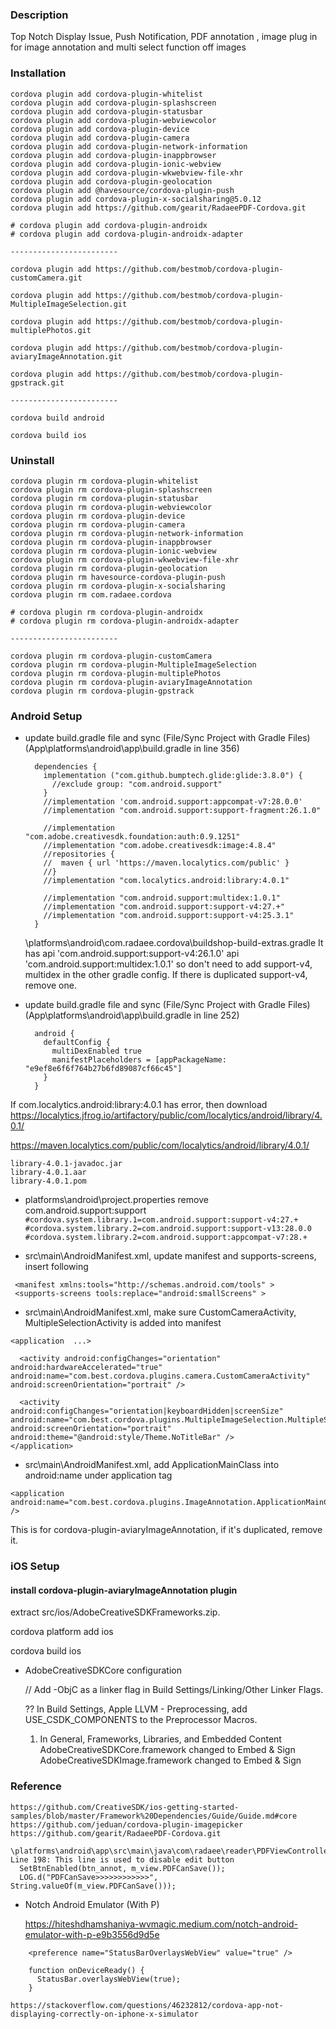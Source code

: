 ### Description

Top Notch Display Issue, Push Notification, PDF annotation , image plug in for image annotation and multi select function off images

### Installation

    cordova plugin add cordova-plugin-whitelist
    cordova plugin add cordova-plugin-splashscreen
    cordova plugin add cordova-plugin-statusbar
    cordova plugin add cordova-plugin-webviewcolor
    cordova plugin add cordova-plugin-device
    cordova plugin add cordova-plugin-camera
    cordova plugin add cordova-plugin-network-information
    cordova plugin add cordova-plugin-inappbrowser
    cordova plugin add cordova-plugin-ionic-webview
    cordova plugin add cordova-plugin-wkwebview-file-xhr
    cordova plugin add cordova-plugin-geolocation
    cordova plugin add @havesource/cordova-plugin-push
    cordova plugin add cordova-plugin-x-socialsharing@5.0.12
    cordova plugin add https://github.com/gearit/RadaeePDF-Cordova.git
    
    # cordova plugin add cordova-plugin-androidx
    # cordova plugin add cordova-plugin-androidx-adapter

    ------------------------

    cordova plugin add https://github.com/bestmob/cordova-plugin-customCamera.git

    cordova plugin add https://github.com/bestmob/cordova-plugin-MultipleImageSelection.git

    cordova plugin add https://github.com/bestmob/cordova-plugin-multiplePhotos.git

    cordova plugin add https://github.com/bestmob/cordova-plugin-aviaryImageAnnotation.git

    cordova plugin add https://github.com/bestmob/cordova-plugin-gpstrack.git

    ------------------------

    cordova build android
    
    cordova build ios

### Uninstall

    cordova plugin rm cordova-plugin-whitelist
    cordova plugin rm cordova-plugin-splashscreen
    cordova plugin rm cordova-plugin-statusbar
    cordova plugin rm cordova-plugin-webviewcolor
    cordova plugin rm cordova-plugin-device
    cordova plugin rm cordova-plugin-camera
    cordova plugin rm cordova-plugin-network-information
    cordova plugin rm cordova-plugin-inappbrowser
    cordova plugin rm cordova-plugin-ionic-webview
    cordova plugin rm cordova-plugin-wkwebview-file-xhr
    cordova plugin rm cordova-plugin-geolocation
    cordova plugin rm havesource-cordova-plugin-push
    cordova plugin rm cordova-plugin-x-socialsharing
    cordova plugin rm com.radaee.cordova
    
    # cordova plugin rm cordova-plugin-androidx
    # cordova plugin rm cordova-plugin-androidx-adapter
    
    ------------------------

    cordova plugin rm cordova-plugin-customCamera
    cordova plugin rm cordova-plugin-MultipleImageSelection
    cordova plugin rm cordova-plugin-multiplePhotos
    cordova plugin rm cordova-plugin-aviaryImageAnnotation
    cordova plugin rm cordova-plugin-gpstrack

### Android Setup

- update build.gradle file and sync (File/Sync Project with Gradle Files)
      (App\platforms\android\app\build.gradle   in line 356)
  ```
    dependencies {
      implementation ("com.github.bumptech.glide:glide:3.8.0") {
        //exclude group: "com.android.support"
      }
      //implementation 'com.android.support:appcompat-v7:28.0.0'
      //implementation "com.android.support:support-fragment:26.1.0"
      
      //implementation "com.adobe.creativesdk.foundation:auth:0.9.1251"
      //implementation "com.adobe.creativesdk:image:4.8.4"
      //repositories {
      //  maven { url 'https://maven.localytics.com/public' }
      //}
      //implementation "com.localytics.android:library:4.0.1"

      //implementation "com.android.support:multidex:1.0.1"
      //implementation "com.android.support:support-v4:27.+"
      //implementation "com.android.support:support-v4:25.3.1"
    }
  ```
  \platforms\android\com.radaee.cordova\buildshop-build-extras.gradle
  It has
    api 'com.android.support:support-v4:26.1.0'
    api 'com.android.support:multidex:1.0.1'
  so don't need to add support-v4, multidex in the other gradle config.
  If there is duplicated support-v4, remove one.

- update build.gradle file and sync (File/Sync Project with Gradle Files)
      (App\platforms\android\app\build.gradle in line 252)
  ```
    android {
      defaultConfig {
        multiDexEnabled true
        manifestPlaceholders = [appPackageName: "e9ef8e6f6f764b27b6fd89087cf66c45"]
      }
    }
  ```

If com.localytics.android:library:4.0.1 has error, then download
https://localytics.jfrog.io/artifactory/public/com/localytics/android/library/4.0.1/

https://maven.localytics.com/public/com/localytics/android/library/4.0.1/
  ```
library-4.0.1-javadoc.jar
library-4.0.1.aar
library-4.0.1.pom
  ```

- platforms\android\project.properties
remove com.android.support:support
`#cordova.system.library.1=com.android.support:support-v4:27.+`
`#cordova.system.library.2=com.android.support:support-v13:28.0.0`
`#cordova.system.library.2=com.android.support:appcompat-v7:28.+`

- src\main\AndroidManifest.xml, update manifest and supports-screens, insert following 
```
 <manifest xmlns:tools="http://schemas.android.com/tools" >
 <supports-screens tools:replace="android:smallScreens" >
```

- src\main\AndroidManifest.xml, make sure CustomCameraActivity, MultipleSelectionActivity is added into manifest
```
<application  ...>

  <activity android:configChanges="orientation" android:hardwareAccelerated="true" android:name="com.best.cordova.plugins.camera.CustomCameraActivity" android:screenOrientation="portrait" />
  
  <activity android:configChanges="orientation|keyboardHidden|screenSize" android:name="com.best.cordova.plugins.MultipleImageSelection.MultipleSelectionActivity" android:screenOrientation="portrait" android:theme="@android:style/Theme.NoTitleBar" />
</application>
```

- src\main\AndroidManifest.xml, add ApplicationMainClass into android:name  under application tag
```
<application android:name="com.best.cordova.plugins.ImageAnnotation.ApplicationMainClass" />
```
This is for cordova-plugin-aviaryImageAnnotation, if it's duplicated, remove it.

### iOS Setup

#### install cordova-plugin-aviaryImageAnnotation plugin

extract src/ios/AdobeCreativeSDKFrameworks.zip.

cordova platform add ios

cordova build ios

- AdobeCreativeSDKCore configuration 

  // Add -ObjC as a linker flag in Build Settings/Linking/Other Linker Flags.
  
  ?? In Build Settings, Apple LLVM - Preprocessing, add USE_CSDK_COMPONENTS to the Preprocessor Macros.

  1. In General, Frameworks, Libraries, and Embedded Content
    AdobeCreativeSDKCore.framework    changed to Embed & Sign
    AdobeCreativeSDKImage.framework    changed to Embed & Sign
    

  

### Reference
    https://github.com/CreativeSDK/ios-getting-started-samples/blob/master/Framework%20Dependencies/Guide/Guide.md#core
    https://github.com/jeduan/cordova-plugin-imagepicker
    https://github.com/gearit/RadaeePDF-Cordova.git
    
    \platforms\android\app\src\main\java\com\radaee\reader\PDFViewController.java
    Line 198: This line is used to disable edit button
      SetBtnEnabled(btn_annot, m_view.PDFCanSave());
      LOG.d("PDFCanSave>>>>>>>>>>>>", String.valueOf(m_view.PDFCanSave()));
    
- Notch Android Emulator (With P)

    https://hiteshdhamshaniya-wvmagic.medium.com/notch-android-emulator-with-p-e9b3556d9d5e
```
    <preference name="StatusBarOverlaysWebView" value="true" />
    
    function onDeviceReady() {
      StatusBar.overlaysWebView(true);
    }
```
    
    https://stackoverflow.com/questions/46232812/cordova-app-not-displaying-correctly-on-iphone-x-simulator
    
    